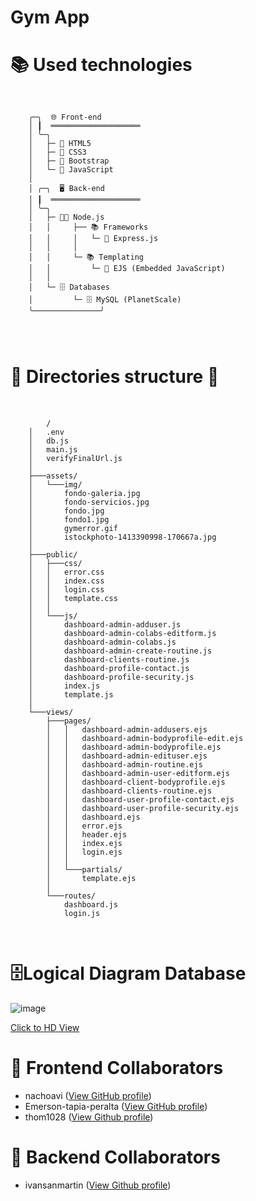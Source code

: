 # Gym App

# 📚 Used technologies

<pre>
  <code>

    ╭─╮  🌐 Front-end
    │ ┃  ════════════════════ 
    │ ╰─╮
    │   ├─ 🎨 HTML5
    │   ├─ 🎨 CSS3
    │   ├─ 🎨 Bootstrap
    │   └─ 🎨 JavaScript
    │
    │ ╭─╮  🖥️ Back-end
    │ ┃  ════════════════════
    │ ╰─╮
    │   ├─ 👩‍💻 Node.js
    │   │     ├── 📚 Frameworks
    │   │     │   └─ 🚀 Express.js
    │   │     │
    │   │     └─ 📚 Templating
    │   │         └─ 🌟 EJS (Embedded JavaScript)
    │   │
    │   └─ 🗄️ Databases
    │         └─ 🗄️ MySQL (PlanetScale)
    ╰───────────────╯

    
  </code>
</pre>

# 📁 Directories structure 📁

<pre>

  <code>
        /
    │   .env
    │   db.js
    │   main.js
    │   verifyFinalUrl.js
    │
    ├───assets/
    │   └───img/
    │       fondo-galeria.jpg
    │       fondo-servicios.jpg
    │       fondo.jpg
    │       fondo1.jpg
    │       gymerror.gif
    │       istockphoto-1413390998-170667a.jpg
    │
    ├───public/
    │   ├───css/
    │   │   error.css
    │   │   index.css
    │   │   login.css
    │   │   template.css
    │   │
    │   └───js/
    │       dashboard-admin-adduser.js
    │       dashboard-admin-colabs-editform.js
    │       dashboard-admin-colabs.js
    │       dashboard-admin-create-routine.js
    │       dashboard-clients-routine.js
    │       dashboard-profile-contact.js
    │       dashboard-profile-security.js
    │       index.js
    │       template.js
    │
    └───views/
        ├───pages/
        │   │   dashboard-admin-addusers.ejs
        │   │   dashboard-admin-bodyprofile-edit.ejs
        │   │   dashboard-admin-bodyprofile.ejs
        │   │   dashboard-admin-edituser.ejs
        │   │   dashboard-admin-routine.ejs
        │   │   dashboard-admin-user-editform.ejs
        │   │   dashboard-client-bodyprofile.ejs
        │   │   dashboard-clients-routine.ejs
        │   │   dashboard-user-profile-contact.ejs
        │   │   dashboard-user-profile-security.ejs
        │   │   dashboard.ejs
        │   │   error.ejs
        │   │   header.ejs
        │   │   index.ejs
        │   │   login.ejs
        │   │
        │   └───partials/
        │       template.ejs
        │
        └───routes/
            dashboard.js
            login.js
  </code>

</pre>


# 🗄️Logical Diagram Database
![image](https://github.com/ivansanmartin/sport-gym-app/assets/54847509/91b71da2-7849-43ad-9add-debd26de2aa7)

<a href="https://ivansanmartin.github.io/diagrams/view/logico">Click to HD View</a>

# 👥 Frontend Collaborators

- nachoavi (<a href="https://github.com/nachoavi">View GitHub profile</a>)
- Emerson-tapia-peralta (<a href="https://github.com/Emerson-tapia-peralta">View GitHub profile</a>)
- thom1028 (<a href="https://github.com/thom1028">View Github profile</a>)

# 🤝 Backend Collaborators

- ivansanmartin (<a href="https://github.com/ivansanmartin">View Github profile</a>)



